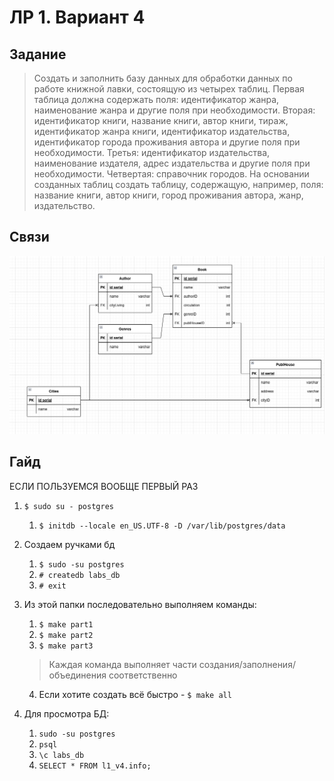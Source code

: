 # ЛР 1. Вариант 4


## Задание

> Создать и заполнить базу данных для обработки данных по работе книжной лавки,
> состоящую из четырех таблиц. Первая таблица должна содержать поля:
> идентификатор жанра, наименование жанра и другие поля при необходимости.
> Вторая: идентификатор книги, название книги, автор книги, тираж,
> идентификатор жанра книги, идентификатор издательства, идентификатор города
> проживания автора и другие поля при необходимости. Третья: идентификатор
> издательства, наименование издателя, адрес издательства и другие поля при
> необходимости. Четвертая: справочник городов. На основании созданных таблиц
> создать таблицу, содержащую, например, поля: название книги, автор книги,
> город проживания автора, жанр, издательство.

## Связи

![Connections](pic1.png)

## Гайд

ЕСЛИ ПОЛЬЗУЕМСЯ ВООБЩЕ ПЕРВЫЙ РАЗ
1. ``` $ sudo su - postgres ```  
    1. ``` $ initdb --locale en_US.UTF-8 -D /var/lib/postgres/data ```  

1. Создаем ручками бд
    1. ``` $ sudo -su postgres ```
    2. ``` # createdb labs_db ```
    3. ``` # exit ```
2. Из этой папки последовательно выполняем команды:  
    1. ``` $ make part1 ```
    2. ``` $ make part2 ```
    3. ``` $ make part3 ```
    > Каждая команда выполняет части создания/заполнения/объединения соответственно
    4. Если хотите создать всё быстро - ``` $ make all ```
3. Для просмотра БД:
    1. ``` sudo -su postgres ```
    2. ``` psql ```
    3. ``` \c labs_db ```
    4. ``` SELECT * FROM l1_v4.info; ```
    